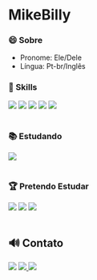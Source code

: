 # MikeBilly

### 😄 Sobre 
 - Pronome: Ele/Dele
 - Língua: Pt-br/Inglês
### 🚀 Skills

<div>
  <img src="https://img.shields.io/badge/HTML5-E34F26?style=for-the-badge&logo=html5&logoColor=white">
  <img src="https://img.shields.io/badge/JavaScript-323330?style=for-the-badge&logo=javascript&logoColor=F7DF1E">
  <img src="https://img.shields.io/badge/CSS3-1572B6?style=for-the-badge&logo=css3&logoColor=white">
  <img src="https://img.shields.io/badge/Java-ED8B00?style=for-the-badge&logo=java&logoColor=white">
  <img src="https://img.shields.io/badge/jQuery-0769AD?style=for-the-badge&logo=jquery&logoColor=white">
</div><br>

### 📚 Estudando

 <div>
  <img src="https://img.shields.io/badge/Bootstrap-563D7C?style=for-the-badge&logo=bootstrap&logoColor=white">  
 </div><br>
 
 ### 🏆 Pretendo Estudar
 
  <div>
  <img src="https://img.shields.io/badge/MySQL-00000F?style=for-the-badge&logo=mysql&logoColor=white">
  <img src="https://img.shields.io/badge/React-20232A?style=for-the-badge&logo=react&logoColor=61DAFB">
  <img src="https://img.shields.io/badge/PHP-777BB4?style=for-the-badge&logo=php&logoColor=white">
  </div><br>
  
 ## 🔊 Contato
 <div>
 <a href="https://www.linkedin.com/in/michel-marques-510416232/" target="_blank"><img src="https://img.shields.io/badge/LinkedIn-0077B5?style=for-the-badge&logo=linkedin&logoColor=white"></a>
 <a href="https://www.instagram.com/mr.mmarques/" target="_blank"><img src="https://img.shields.io/badge/Instagram-E4405F?style=for-the-badge&logo=instagram&logoColor=white"</a>
 <a href="https://twitter.com/Smch12nntynn" target="_black"><img src="https://img.shields.io/badge/Twitter-1DA1F2?style=for-the-badge&logo=twitter&logoColor=white"></a>
 </div>
